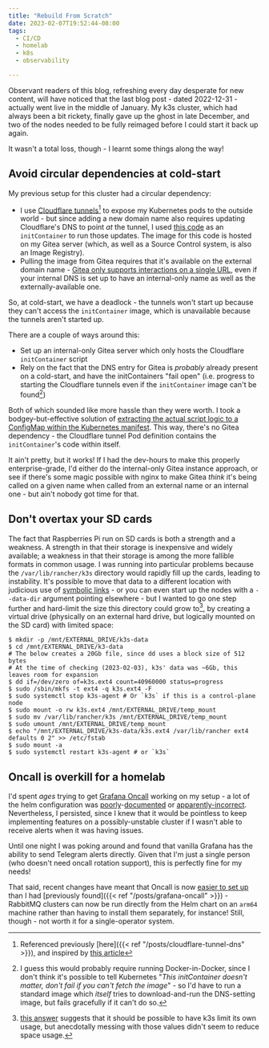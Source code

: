 ```yaml
---
title: "Rebuild From Scratch"
date: 2023-02-07T19:52:44-08:00
tags:
  - CI/CD
  - homelab
  - k8s
  - observability

---
```

Observant readers of this blog, refreshing every day desperate for new content, will have noticed that the last blog post - dated 2022-12-31 - actually went live in the middle of January. My k3s cluster, which had always been a bit rickety, finally gave up the ghost in late December, and two of the nodes needed to be fully reimaged before I could start it back up again.  
<!--more-->
It wasn't a total loss, though - I learnt some things along the way!

## Avoid circular dependencies at cold-start

My previous setup for this cluster had a circular dependency:

* I use [Cloudflare tunnels](https://developers.cloudflare.com/cloudflare-one/connections/connect-apps/)[^tunnel-article] to expose my Kubernetes pods to the outside world - but since adding a new domain name also requires updating Cloudflare's DNS to point _at_ the tunnel, I used [this code](https://gitea.scubbo.org/scubbo/cloudflaredtunneldns) as an `initContainer` to run those updates. The image for this code is hosted on my Gitea server (which, as well as a Source Control system, is also an Image Registry).
* Pulling the image from Gitea requires that it's available on the external domain name - [Gitea only supports interactions on a single URL](https://github.com/go-gitea/gitea/issues/22033), even if your internal DNS is set up to have an internal-only name as well as the externally-available one.

So, at cold-start, we have a deadlock - the tunnels won't start up because they can't access the `initContainer` image, which is unavailable because the tunnels aren't started up.

There are a couple of ways around this:
* Set up an internal-only Gitea server which only hosts the Cloudflare `initContainer` script
* Rely on the fact that the DNS entry for Gitea is _probably_ already present on a cold-start, and have the initContainers "fail open" (i.e. progress to starting the Cloudflare tunnels even if the `initContainer` image can't be found[^docker-in-docker])

Both of which sounded like more hassle than they were worth. I took a bodgey-but-effective solution of [extracting the actual script logic to a ConfigMap within the Kubernetes manifest](https://github.com/scubbo/pi-tools/commit/bd1e178e1ccf179068d6d98e1cfab6de26a82960). This way, there's no Gitea dependency - the Cloudflare tunnel Pod definition contains the `initContainer`'s code within itself.

It ain't pretty, but it works! If I had the dev-hours to make this properly enterprise-grade, I'd either do the internal-only Gitea instance approach, or see if there's some magic possible with nginx to make Gitea _think_ it's being called on a given name when called from an external name or an internal one - but ain't nobody got time for that.

## Don't overtax your SD cards

The fact that Raspberries Pi run on SD cards is both a strength and a weakness. A strength in that their storage is inexpensive and widely available; a weakness in that their storage is among the more fallible formats in common usage. I was running into particular problems because the `/var/lib/rancher/k3s` directory would rapidly fill up the cards, leading to instability. It's possible to move that data to a different location with judicious use of [symbolic links](https://mrkandreev.name/snippets/how_to_move_k3s_data_to_another_location/) - or you can even start up the nodes with a `--data-dir` argument pointing elsewhere - but I wanted to go one step further and hard-limit the size this directory could grow to[^image-purging], by creating a virtual drive (physically on an external hard drive, but logically mounted on the SD card) with limited space:

```
$ mkdir -p /mnt/EXTERNAL_DRIVE/k3s-data
$ cd /mnt/EXTERNAL_DRIVE/k3-data
# The below creates a 20Gb file, since dd uses a block size of 512 bytes
# At the time of checking (2023-02-03), k3s' data was ~6Gb, this leaves room for expansion
$ dd if=/dev/zero of=k3s.ext4 count=40960000 status=progress
$ sudo /sbin/mkfs -t ext4 -q k3s.ext4 -F
$ sudo systemctl stop k3s-agent # Or `k3s` if this is a control-plane node
$ sudo mount -o rw k3s.ext4 /mnt/EXTERNAL_DRIVE/temp_mount
$ sudo mv /var/lib/rancher/k3s /mnt/EXTERNAL_DRIVE/temp_mount
$ sudo umount /mnt/EXTERNAL_DRIVE/temp_mount
$ echo "/mnt/EXTERNAL_DRIVE/k3s-data/k3s.ext4 /var/lib/rancher ext4 defaults 0 2" >> /etc/fstab
$ sudo mount -a
$ sudo systemctl restart k3s-agent # or `k3s`
```

## Oncall is overkill for a homelab

I'd spent *ages* trying to get [Grafana Oncall](https://github.com/grafana/oncall) working on my setup - a lot of the helm configuration was [poorly](https://github.com/grafana/oncall/commit/4add1636083f97e33c4e3e8326989a2dbc1ac813)-[documented](https://github.com/grafana/oncall/issues/1235#issuecomment-1412361272) or [apparently-incorrect](https://github.com/grafana/oncall/issues/1104). Nevertheless, I persisted, since I knew that it would be pointless to keep implementing features on a possibly-unstable cluster if I wasn't able to receive alerts when it was having issues.

Until one night I was poking around and found that vanilla Grafana has the ability to send Telegram alerts directly. Given that I'm just a single person (who doesn't need oncall rotation support), this is perfectly fine for my needs!

That said, recent changes have meant that Oncall is now [easier to set up](https://github.com/scubbo/pi-tools/tree/898c06d7c5193d1b7716dde4ba5c572f88de21bb/k8s-objects/helm-charts/grafana-oncall) than I had [previously found]({{< ref "/posts/grafana-oncall" >}}) - RabbitMQ clusters can now be run directly from the Helm chart on an `arm64` machine rather than having to install them separately, for instance! Still, though - not worth it for a single-operator system.

[^tunnel-article]: Referenced previously [here]({{< ref "/posts/cloudflare-tunnel-dns" >}}), and inspired by [this article](https://eevans.co/blog/garage/)
[^docker-in-docker]: I guess this would probably require running Docker-in-Docker, since I don't think it's possible to tell Kubernetes "_This initContainer doesn't matter, don't fail if you can't fetch the image_" - so I'd have to run a standard image which _itself_ tries to download-and-run the DNS-setting image, but fails gracefully if it can't do so.
[^image-purging]: [this answer](https://github.com/k3s-io/k3s/issues/1900#issuecomment-644453072) suggests that it should be possible to have k3s limit its own usage, but anecdotally messing with those values didn't seem to reduce space usage.